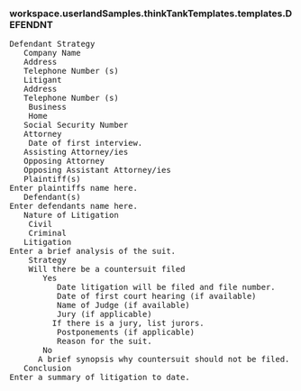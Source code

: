 ### workspace.userlandSamples.thinkTankTemplates.templates.DEFENDNT
<pre>
Defendant Strategy
   Company Name 
   Address
   Telephone Number (s)
   Litigant 
   Address 
   Telephone Number (s)
    Business
    Home
   Social Security Number
   Attorney
    Date of first interview.
   Assisting Attorney/ies
   Opposing Attorney
   Opposing Assistant Attorney/ies
   Plaintiff(s) 
Enter plaintiffs name here. 
   Defendant(s)
Enter defendants name here. 
   Nature of Litigation
    Civil
    Criminal
   Litigation
Enter a brief analysis of the suit.	
    Strategy
    Will there be a countersuit filed
       Yes
          Date litigation will be filed and file number.
          Date of first court hearing (if available)
          Name of Judge (if available)
          Jury (if applicable)
         If there is a jury, list jurors.	
          Postponements (if applicable)
          Reason for the suit. 
       No
      A brief synopsis why countersuit should not be filed.	
   Conclusion
Enter a summary of litigation to date.	
    

</pre>